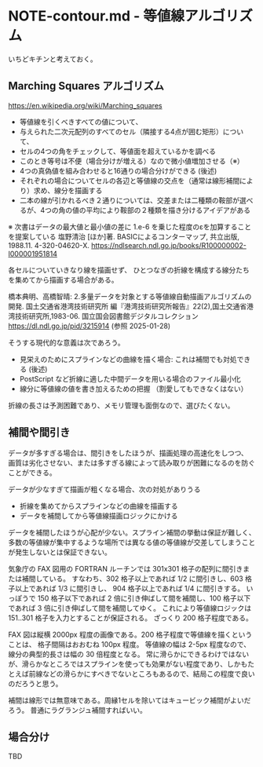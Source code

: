 # NOTE-contour.md - 等値線アルゴリズム

いちどキチンと考えておく。

## Marching Squares アルゴリズム

https://en.wikipedia.org/wiki/Marching_squares

* 等値線を引くべきすべての値について、
* 与えられた二次元配列のすべてのセル（隣接する4点が囲む矩形）について、
* セルの4つの角をチェックして、等値面を超えているかを調べる
* このとき等号は不便（場合分けが増える）なので微小値増加させる（※）
* 4つの真偽値を組み合わせると16通りの場合分けができる (後述)
* それぞれの場合についてセルの各辺と等値線の交点を（通常は線形補間により）求め、線分を描画する
* 二本の線が引かれるべき２通りについては、交差または二種類の鞍部が選べるが、4つの角の値の平均により鞍部の２種類を描き分けるアイデアがある

※  次書はデータの最大値と最小値の差に 1.e-6 を乗じた程度のεを加算することを提案している
塩野清治 [ほか]著. BASICによるコンターマップ, 共立出版, 1988.11. 4-320-04620-X. https://ndlsearch.ndl.go.jp/books/R100000002-I000001951814

各セルについていきなり線を描画せず、
ひとつなぎの折線を構成する線分たちを集めてから描画する場合がある。

橋本典明、高橋智晴: 2.多量データを対象とする等値線自動描画アルゴリズムの開発.
国土交通省港湾技術研究所 編『港湾技術研究所報告』22(2),国土交通省港湾技術研究所,1983-06. 国立国会図書館デジタルコレクション https://dl.ndl.go.jp/pid/3215914 (参照 2025-01-28)

そうする現代的な意義は次であろう。

* 見栄えのためにスプラインなどの曲線を描く場合: これは補間でも対処できる (後述)
* PostScript など折線に適した中間データを用いる場合のファイル最小化
* 線分に等値線の値を書き加えるための把握 （割愛してもできなくはない）

折線の長さは予測困難であり、メモリ管理も面倒なので、選びたくない。

## 補間や間引き

データが多すぎる場合は、間引きをしたほうが、描画処理の高速化をしつつ、
画質は劣化させない、または多すぎる線によって読み取りが困難になるのを防ぐことができる。

データが少なすぎて描画が粗くなる場合、次の対処がありうる

* 折線を集めてからスプラインなどの曲線を描画する
* データを補間してから等値線描画ロジックにかける

データを補間したほうが心配が少ない。スプライン補間の挙動は保証が難しく、多数の等値線が集中するような場所では異なる値の等値線が交差してしまうことが発生しないとは保証できない。

気象庁の FAX 図用の FORTRAN ルーチンでは 301x301 格子の配列に間引きまたは補間している。
すなわち、302 格子以上であれば 1/2 に間引きし、603 格子以上であれば 1/3 に間引きし、 904 格子以上であれば 1/4 に間引きする。
いっぽうで 150 格子以下であれば 2 倍に引き伸ばして間を補間し、100 格子以下であれば 3 倍に引き伸ばして間を補間してゆく。
これにより等値線ロジックは 151..301 格子を入力とすることが保証される。
ざっくり 200 格子程度である。

FAX 図は縦横 2000px 程度の画像である。200 格子程度で等値線を描くということは、
格子間隔はおおむね 100px 程度。
等値線の幅は 2-5px 程度なので、線分の典型的長さは幅の 30 倍程度となる。
常に滑らかにできるわけではないが、滑らかなところではスプラインを使っても効果がない程度であり、しかもたとえば前線などの滑らかにすべきでないところもあるので、結局この程度で良いのだろうと思う。

補間は線形では無意味である。周縁1セルを除いてはキュービック補間がよいだろう。
普通にラグランジュ補間すればいい。

## 場合分け

TBD
